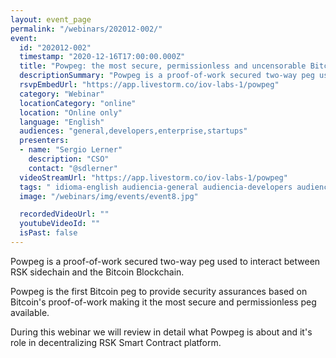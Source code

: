 ```yaml
---
layout: event_page
permalink: "/webinars/202012-002/"
event:
  id: "202012-002"
  timestamp: "2020-12-16T17:00:00.000Z"
  title: "Powpeg: the most secure, permissionless and uncensorable Bitcoin peg"
  descriptionSummary: "Powpeg is a proof-of-work secured two-way peg used to interact between RSK sidechain and the Bitcoin Blockchain. Powpeg is the first Bitcoi…"
  rsvpEmbedUrl: "https://app.livestorm.co/iov-labs-1/powpeg"
  category: "Webinar"
  locationCategory: "online"
  location: "Online only"
  language: "English"
  audiences: "general,developers,enterprise,startups"
  presenters:
  - name: "Sergio Lerner"
    description: "CSO"
    contact: "@sdlerner"
  videoStreamUrl: "https://app.livestorm.co/iov-labs-1/powpeg"
  tags: " idioma-english audiencia-general audiencia-developers audiencia-enterprise audiencia-startups"
  image: "/webinars/img/events/event8.jpg"

  recordedVideoUrl: ""
  youtubeVideoId: ""
  isPast: false
---
```



Powpeg is a proof-of-work secured two-way peg used to interact between RSK sidechain and the Bitcoin Blockchain.

Powpeg is the first Bitcoin peg to provide security assurances based on Bitcoin's proof-of-work making it the most secure and permissionless peg available.

During this webinar we will review in detail what Powpeg is about and it's role in decentralizing RSK Smart Contract platform.

